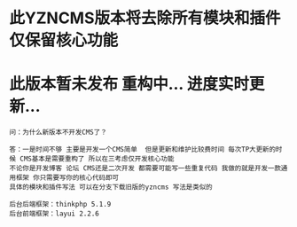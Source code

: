 # 此YZNCMS版本将去除所有模块和插件 仅保留核心功能  
# 此版本暂未发布 重构中...  进度实时更新...
```
问：为什么新版本不开发CMS了？
```

```
答：一是时间不够 主要是开发一个CMS简单  但是更新和维护比较费时间 每次TP大更新的时候 CMS基本是需要重构了 所以在三考虑仅开发核心功能
不论你是开发博客 论坛 CMS还是二次开发 都需要可能写一些重复代码 我做的就是开发一款通用框架 你只需要写你的核心代码即可 
具体的模块和插件写法 可以在分支下载旧版的yzncms 写法是类似的
```


```
后台后端框架：thinkphp 5.1.9  
后台前端框架：layui 2.2.6
```
